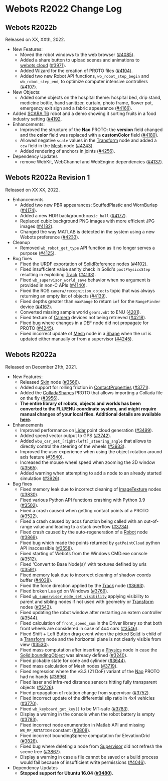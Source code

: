# Webots R2022 Change Log

## Webots R2022b
Released on XX, XXth, 2022.

  - New Features:
    - Moved the robot windows to the web browser ([#4085](https://github.com/cyberbotics/webots/pull/4085)).
    - Added a share button to upload scenes and animations to [webots.cloud](https://webots.cloud) ([#3971](https://github.com/cyberbotics/webots/pull/3971)).
    - Added Wizard for the creation of PROTO files ([#4104](https://github.com/cyberbotics/webots/pull/4104)).
    - Added two new Robot API functions, `wb_robot_step_begin` and `wb_robot_step_end`, to optimize computer intensive controllers ([#4107](https://github.com/cyberbotics/webots/pull/4107)).
  - New Objects:
    - Added some objects on the hospital theme: hospital bed, drip stand, medicine bottle, hand sanitizer, curtain, photo frame, flower pot, emergency exit sign and a fabric appearance ([#4166](https://github.com/cyberbotics/webots/pull/4166)).
  - Added [SCARA T6](../guide/scara-epson-t6.md) robot and a demo showing it sorting fruits in a food industry setting ([#4192](https://github.com/cyberbotics/webots/pull/4192).
  - Enhancements:
    - Improved the structure of the **Nao** PROTO: the **version** field changed and the **color** field was replaced with a **customColor** field ([#4180](https://github.com/cyberbotics/webots/pull/4180)).
    - Allowed negative `scale` values in the [Transform](transform.md) node and added a `ccw` field in the [Mesh](mesh.md) node ([#4243](https://github.com/cyberbotics/webots/pull/4243)).
    - Added rendering of anchors in joints ([#4256](https://github.com/cyberbotics/webots/pull/4256)).
  - Dependency Updates
    - remove WebKit, WebChannel and WebEngine dependencies ([#4137](https://github.com/cyberbotics/webots/pull/4137)).

## Webots R2022a Revision 1
Released on XX XX, 2022.
  - Enhancements
    - Added two new PBR appearances: ScuffedPlastic and WornBurlap ([#4174](https://github.com/cyberbotics/webots/pull/4174)).
    - Added a new HDR background: `music_hall` ([#4177](https://github.com/cyberbotics/webots/pull/4177)).
    - Replaced cubic background PNG images with more efficient JPG images ([#4182](https://github.com/cyberbotics/webots/pull/4182)).
    - Changed the way MATLAB is detected in the system using a new Webots preference ([#4233](https://github.com/cyberbotics/webots/pull/4233)).
  - Cleanup
    - Removed `wb_robot_get_type` API function as it no longer serves a purpose ([#4125](https://github.com/cyberbotics/webots/pull/4125)).
  - Bug fixes
    - Fixed the URDF exportation of [SolidReference](solidreference.md) nodes ([#4102](https://github.com/cyberbotics/webots/pull/4102)).
    - Fixed insufficient value sanity check in Solid's `postPhysicsStep` resulting in exploding [Track](track.md) ([#4133](https://github.com/cyberbotics/webots/pull/4133)).
    - Fixed `wb_supervisor_world_save` behavior when no argument is provided in non-C APIs ([#4140](https://github.com/cyberbotics/webots/pull/4140)).
    - Fixed the ROS `camera/recognition_objects` topic that was always returning an empty list of objects ([#4139](https://github.com/cyberbotics/webots/pull/4139)).
    - Fixed depths greater than `maxRange` to return `inf` for the `RangeFinder` device ([#4167](https://github.com/cyberbotics/webots/pull/4167)).
    - Converted missing sample world `gears.wbt` to ENU ([4201](https://github.com/cyberbotics/webots/pull/4201)).
    - Fixed texture of [Camera](camera.md) devices not being retrieved ([#4218](https://github.com/cyberbotics/webots/pull/4218)).
    - Fixed bug where changes in a DEF node did not propagate for PROTO ([#4245](https://github.com/cyberbotics/webots/pull/4245)).
    - Fixed incorrect update of [Mesh](mesh.md) node in a [Shape](shape.md) when the url is updated either manually or from a supervisor ([#4245](https://github.com/cyberbotics/webots/pull/4245)).

## Webots R2022a
Released on December 21th, 2021.

  - New Features:
    - Released [Skin](skin.md) node ([#3566](https://github.com/cyberbotics/webots/pull/3566)).
    - Added support for rolling friction in [ContactProperties](contactproperties.md) ([#3771](https://github.com/cyberbotics/webots/pull/3771)).
    - Added the [ColladaShapes](../guide/object-shapes.md#colladashapes) PROTO that allows importing a Collada file on the fly ([#3956](https://github.com/cyberbotics/webots/pull/3956)).
    - **The entire library of robots, objects and worlds has been converted to the FLU/ENU coordinate system, and might require manual changes of your local files. Additional details are available [here](https://github.com/cyberbotics/webots/wiki/How-to-adapt-your-world-or-PROTO-to-Webots-R2022a).**
  - Enhancements
    - Improved performance on [Lidar](lidar.md) point cloud generation ([#3499](https://github.com/cyberbotics/webots/pull/3499)).
    - Added speed vector output to GPS ([#3742](https://github.com/cyberbotics/webots/pull/3742)).
    - Added `wbu_car_set_[right/left]_steering_angle` that allows to directly control the steering of the wheels ([#3933](https://github.com/cyberbotics/webots/pull/3933)).
    - Improved the user experience when using the object rotation around axis feature ([#3540](https://github.com/cyberbotics/webots/pull/3540)).
    - Increased the mouse wheel speed when zooming the 3D window ([#3565](https://github.com/cyberbotics/webots/pull/3565)).
    - Added warning when attempting to add a node to an already started simulation ([#3926](https://github.com/cyberbotics/webots/pull/3926)).
  - Bug fixes
    - Fixed memory leak due to incorrect cleaning of [ImageTexture](imagetexture.md) nodes ([#3830](https://github.com/cyberbotics/webots/pull/3830)).
    - Fixed various Python API functions crashing with Python 3.9 ([#3502](https://github.com/cyberbotics/webots/pull/3502)).
    - Fixed a crash caused when getting contact points of a PROTO ([#3522](https://github.com/cyberbotics/webots/pull/3522)).
    - Fixed a crash caused by acos function being called with an out-of-range value and leading to a stack overflow ([#3734](https://github.com/cyberbotics/webots/pull/3734)).
    - Fixed crash caused by the auto-regeneration of a [Robot](robot.md) node ([#3869](https://github.com/cyberbotics/webots/pull/3869)).
    - Fixed bug which made the points returned by `getPointCloud` python API inaccessible ([#3558](https://github.com/cyberbotics/webots/pull/3558)).
    - Fixed starting of Webots from the Windows CMD.exe console ([#3512](https://github.com/cyberbotics/webots/pull/3512)).
    - Fixed 'Convert to Base Node(s)' with textures defined by urls ([#3591](https://github.com/cyberbotics/webots/pull/3591)).
    - Fixed memory leak due to incorrect cleaning of shadow coords buffer ([#4038](https://github.com/cyberbotics/webots/pull/4038)).
    - Fixed the force direction applied by the [Track](track.md) node ([#3693](https://github.com/cyberbotics/webots/pull/3693)).
    - Fixed broken Lua gd on Windows ([#3769](https://github.com/cyberbotics/webots/pull/3769)).
    - Fixed [`wb_supervisor_node_set_visibility`](supervisor.md#wb_supervisor_node_set_visibility) applying visibility to parent and sibling nodes if not used with geometry or [Transform](transform.md) nodes ([#3543](https://github.com/cyberbotics/webots/pull/3543)).
    - Fixed updating the robot window after restarting an extern controller ([#3544](https://github.com/cyberbotics/webots/pull/3544)).
    - Fixed calculation of `front_speed_sum` in the Driver library so that both front wheels are considered in case of 4x4 cars ([#3546](https://github.com/cyberbotics/webots/pull/3546)).
    - Fixed Shift + Left Button drag event when the picked [Solid](solid.md) is child of a [Transform](transform.md) node and the horizontal plane is not clearly visible from view ([#3530](https://github.com/cyberbotics/webots/pull/3530)).
    - Fixed mass computation after inserting a [Physics](physics.md) node in case the [Solid.boundingObject](solid.md) was already defined ([#3240](https://github.com/cyberbotics/webots/pull/3240)).
    - Fixed pickable state for cone and cylinder ([#3644](https://github.com/cyberbotics/webots/pull/3644)).
    - Fixed mass calculation of Mesh nodes ([#3719](https://github.com/cyberbotics/webots/pull/3719)).
    - Fixed regression where the v3.3 (21 DoF) variant of the [Nao](../guide/nao.md) PROTO had no hands ([#3696](https://github.com/cyberbotics/webots/pull/3696)).
    - Fixed laser and infra-red distance sensors hitting fully transparent objects ([#3726](https://github.com/cyberbotics/webots/pull/3726)).
    - Fixed propagation of rotation change from supervisor ([#3752](https://github.com/cyberbotics/webots/pull/3752)).
    - Fixed incorrect update of the differential slip ratio in 4x4 vehicles ([#3770](https://github.com/cyberbotics/webots/pull/3770)).
    - Fixed `wb_keyboard_get_key()` to be MT-safe ([#3783](https://github.com/cyberbotics/webots/pull/3783)).
    - Display a warning in the console when the robot battery is empty ([#3783](https://github.com/cyberbotics/webots/pull/3783)).
    - Fixed incorrect node enumeration in Matlab API and missing `WB_MF_ROTATION` constant ([#3808](https://github.com/cyberbotics/webots/pull/3808)).
    - Fixed incorrect boundingSphere computation for ElevationGrid ([#3828](https://github.com/cyberbotics/webots/pull/3828)).
    - Fixed bug where deleting a node from [Supervisor](supervisor.md) did not refresh the scene tree ([#3867](https://github.com/cyberbotics/webots/pull/3867)).
    - Display a warning in case a file cannot be saved or a build process would fail because of insufficient write permissions ([#4046](https://github.com/cyberbotics/webots/pull/4046)).
  - Dependency Updates
    - **Stopped support for Ubuntu 16.04 ([#3480](https://github.com/cyberbotics/webots/pull/3480)).**

